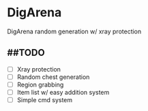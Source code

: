 # DigArena
DigArena random generation w/ xray protection


##TODO
---
- [ ] Xray protection
- [ ] Random chest generation
- [ ] Region grabbing
- [ ] Item list w/ easy addition system
- [ ] Simple cmd system
